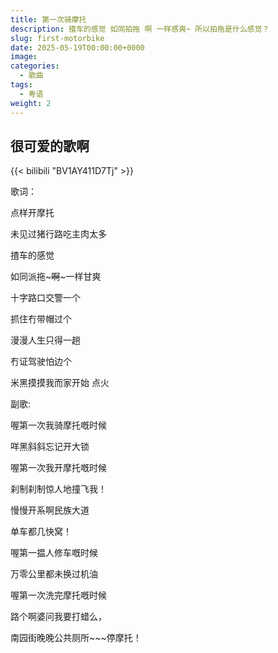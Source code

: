 ```yaml
---
title: 第一次骑摩托
description: 揸车的感觉 如同拍拖 啊 一样感爽~ 所以拍拖是什么感觉？
slug: first-motorbike
date: 2025-05-19T00:00:00+0000
image: 
categories:
  - 歌曲
tags:
  - 粤语
weight: 2
---
```


## 很可爱的歌啊

{{< bilibili "BV1AY411D7Tj" >}}



歌词：

点样开摩托

未见过猪行路吃主肉太多

揸车的感觉

如同派拖~~~啊~~~一样甘爽

十字路口交警一个

抓住冇带帽过个

漫漫人生只得一趟

冇证驾驶怕边个

米黑摸摸我而家开始 点火

副歌:

喔第一次我骑摩托嘅时候

咩黑斜斜忘记开大锁

喔第一次我开摩托嘅时候

刹制刹制惊人地撞飞我！

慢慢开系啊民族大道

单车都几快窝！

喔第一揾人修车嘅时候

万零公里都未换过机油

喔第一次洗完摩托嘅时候

路个啊婆问我要打蜡么，

南园街晚晚公共厕所~~~停摩托！